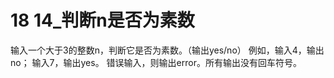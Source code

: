 # 18 **14_判断n是否为素数**
输入一个大于3的整数n，判断它是否为素数。（输出yes/no）
例如，输入4，输出no；
输入7，输出yes。
错误输入，则输出error。所有输出没有回车符号。
